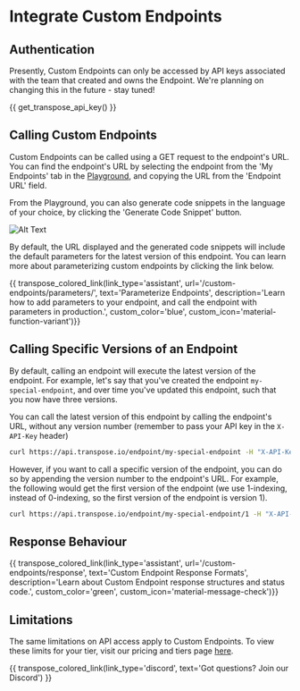 # Integrate Custom Endpoints

## Authentication

Presently, Custom Endpoints can only be accessed by API keys associated with the team that created and owns the Endpoint.  We're planning on changing this in the future - stay tuned!

{{ get_transpose_api_key() }}

## Calling Custom Endpoints

Custom Endpoints can be called using a GET request to the endpoint's URL.  You can find the endpoint's URL by selecting the endpoint from the 'My Endpoints' tab in the [Playground](https://app.transpose.io/playground), and copying the URL from the 'Endpoint URL' field.

From the Playground, you can also generate code snippets in the language of your choice, by clicking the 'Generate Code Snippet' button.

![Alt Text](../assets/custom-endpoint/integrate-query.gif)

By default, the URL displayed and the generated code snippets will include the default parameters for the latest version of this endpoint.  You can learn more about parameterizing custom endpoints by clicking the link below.

{{ transpose_colored_link(link_type='assistant', url='/custom-endpoints/parameters/', text='Parameterize Endpoints', description='Learn how to add parameters to your endpoint, and call the endpoint with parameters in production.', custom_color='blue', custom_icon='material-function-variant')}}


## Calling Specific Versions of an Endpoint

By default, calling an endpoint will execute the latest version of the endpoint.  For example, let's say that you've created the endpoint `my-special-endpoint`, and over time you've updated this endpoint, such that you now have three versions.

You can call the latest version of this endpoint by calling the endpoint's URL, without any version number (remember to pass your API key in the `X-API-Key` header)

``` bash
curl https://api.transpose.io/endpoint/my-special-endpoint -H "X-API-Key: your-api-key"
```

However, if you want to call a specific version of the endpoint, you can do so by appending the version number to the endpoint's URL.  For example, the following would get the first version of the endpoint (we use 1-indexing, instead of 0-indexing, so the first version of the endpoint is version 1).

``` bash
curl https://api.transpose.io/endpoint/my-special-endpoint/1 -H "X-API-Key: your-api-key"
```

## Response Behaviour

{{ transpose_colored_link(link_type='assistant', url='/custom-endpoints/response', text='Custom Endpoint Response Formats', description='Learn about Custom Endpoint response structures and status code.', custom_color='green', custom_icon='material-message-check')}}

## Limitations

The same limitations on API access apply to Custom Endpoints.  To view these limits for your tier, visit our pricing and tiers page [here](https://transpose.io/pricing).

{{ transpose_colored_link(link_type='discord', text='Got questions?  Join our Discord') }}
